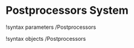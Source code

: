 <!-- MOOSE Documentation Stub: Remove this when content is added. -->

# Postprocessors System
!syntax parameters /Postprocessors

!syntax objects /Postprocessors

